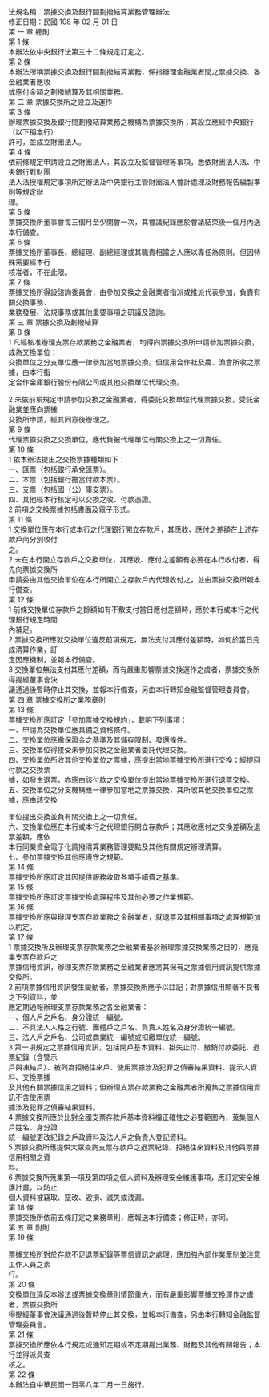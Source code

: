法規名稱：票據交換及銀行間劃撥結算業務管理辦法  
修正日期：民國 108 年 02 月 01 日  
第 一 章 總則  
第 1 條  
本辦法依中央銀行法第三十二條規定訂定之。  
第 2 條  
本辦法所稱票據交換及銀行間劃撥結算業務，係指辦理金融業者間之票據交換、各金融業者應收  
或應付金額之劃撥結算及其相關業務。  
第 二 章 票據交換所之設立及運作  
第 3 條  
辦理票據交換及銀行間劃撥結算業務之機構為票據交換所；其設立應經中央銀行（以下稱本行）  
許可，並成立財團法人。  
第 4 條  
依前條規定申請設立之財團法人，其設立及監督管理等事項，悉依財團法人法、中央銀行對財團  
法人法授權規定事項所定辦法及中央銀行主管財團法人會計處理及財務報告編製準則等規定辦  
理。  
第 5 條  
票據交換所董事會每三個月至少開會一次，其會議紀錄應於會議結束後一個月內送本行備查。  
第 6 條  
票據交換所董事長、總經理、副總經理或其職責相當之人應以專任為原則。但因特殊需要經本行  
核准者，不在此限。  
第 7 條  
票據交換所得設諮詢委員會，由參加交換之金融業者指派或推派代表參加，負責有關交換事務、  
業務發展、法規事務或其他重要事項之研議及諮詢。  
第 三 章 票據交換及劃撥結算  
第 8 條  
1 凡經核准辦理支票存款業務之金融業者，均得向票據交換所申請參加票據交換，成為交換單位；  
交換單位之分支單位應一律參加當地票據交換。但信用合作社及農、漁會所收之票據，由本行指  
定合作金庫銀行股份有限公司或其他交換單位代理交換。  


2 未依前項規定申請參加交換之金融業者，得委託交換單位代理票據交換，受託金融業並應向票據  
交換所申請，經其同意後辦理之。  
第 9 條  
代理票據交換之交換單位，應代負被代理單位有關交換上之一切責任。  
第 10 條  
1 依本辦法提出之交換票據種類如下：  
一、匯票（包括銀行承兌匯票）。  
二、本票（包括銀行擔當付款本票）。  
三、支票（包括國（公）庫支票）。  
四、其他經本行核定可以交換之收、付款憑證。  
2 前項之交換票據包括書面及電子形式。  
第 11 條  
1 交換單位應在本行或本行之代理銀行開立存款戶，其應收、應付之差額在上述存款戶內分別收付  
之。  
2 未在本行開立存款戶之交換單位，其應收、應付之差額有必要在本行收付者，得先向票據交換所  
申請委由其他交換單位在本行所開立之存款戶內代理收付之，並由票據交換所報本行備查。  
第 12 條  
1 前條交換單位存款戶之餘額如有不敷支付當日應付差額時，應於本行或本行之代理銀行規定時間  
內補足。  
2 票據交換所應就交換單位違反前項規定，無法支付其應付差額時，如何於當日完成清算作業，訂  
定因應機制，並報本行備查。  
3 交換單位無法支付其應付差額，而有嚴重影響票據交換運作之虞者，票據交換所得提經董事會決  
議通過後暫時停止其交換，並報本行備查，另由本行轉知金融監督管理委員會。  
第 四 章 票據交換所之業務章則  
第 13 條  
票據交換所應訂定「參加票據交換規約」，載明下列事項：  
一、申請為交換單位應具備之資格條件。  
二、交換單位應繳保證金之基準及其儲存限制、發還條件。  
三、交換單位得接受未參加交換之金融業者委託代理交換。  
四、交換單位所收其他交換單位之票據，應提出當地票據交換所進行交換；經提回付款之交換票  
據，如發生退票，亦應由該付款之交換單位提出當地票據交換所進行退票交換。  
五、交換單位之分支機構應一律參加當地之票據交換，其所收其他交換單位之票據，應由該交換  


單位提出交換並負有關交換上之一切責任。  
六、交換單位應在本行或本行之代理銀行開立存款戶；其應收應付之交換差額及退票差額，應依  
本行同業資金電子化調撥清算業務管理要點及其他有關規定辦理清算。  
七、參加票據交換其他應遵守之規範。  
第 14 條  
票據交換所應訂定其因提供服務收取各項手續費之基準。  
第 15 條  
票據交換所應訂定票據交換處理程序及其他必要之作業規範。  
第 16 條  
票據交換所應與辦理支票存款業務之金融業者，就退票及其相關事項之處理規範加以約定。  
第 17 條  
1 票據交換所及辦理支票存款業務之金融業者基於辦理票據交換業務之目的，應蒐集支票存款戶之  
票據信用資訊，辦理支票存款業務之金融業者應將其保有之票據信用資訊提供票據交換所。  
2 前項票據信用資訊發生變動者，票據交換所應予以註記；對票據信用顯著不良者之下列資料，並  
應定期通報辦理支票存款業務之各金融業者：  
一、個人戶之戶名、身分證統一編號。  
二、不具法人人格之行號、團體戶之戶名、負責人姓名及身分證統一編號。  
三、法人戶之戶名、公司或商業統一編號或扣繳單位統一編號。  
3 第一項規定之票據信用資訊，包括開戶基本資料、掛失止付、撤銷付款委託、退票紀錄（含警示  
戶與凍結戶）、被列為拒絕往來戶、使用票據涉及犯罪之偵審結果資料、提示人資料、交換票據  
及其他有關票據信用之資料；但辦理支票存款業務之金融業者所蒐集之票據信用資訊不含使用票  
據涉及犯罪之偵審結果資料。  
4 票據交換所應於比對全國支票存款戶基本資料檔正確性之必要範圍內，蒐集個人戶姓名、身分證  
統一編號更改紀錄之戶政資料及法人戶之負責人登記資料。  
5 票據交換所應提供大眾查詢支票存款戶之退票紀錄、拒絕往來資料及其他與票據信用相關之資  
料。  
6 票據交換所蒐集第一項及第四項之個人資料及辦理安全維護事項，應訂定安全維護計畫，以防止  
個人資料被竊取、竄改、毀損、滅失或洩漏。  
第 18 條  
票據交換所依前五條訂定之業務章則，應報送本行備查；修正時，亦同。  
第 五 章 附則  
第 19 條  


票據交換所對於存款不足退票紀錄等票信資訊之處理，應加強內部作業牽制並注意工作人員之素  
行。  
第 20 條  
交換單位違反本辦法或票據交換章則情節重大，而有嚴重影響票據交換運作之虞者，票據交換所  
得提經董事會決議通過後暫時停止其交換，並報本行備查，另由本行轉知金融監督管理委員會。  
第 21 條  
票據交換所應依本行規定或通知定期或不定期提出業務、財務及其他有關報告；本行並得派員查  
核之。  
第 22 條  
本辦法自中華民國一百零八年二月一日施行。  


